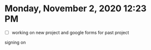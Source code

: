 # Monday, November  2, 2020 12:23 PM
- [ ] working on new project and google forms for past project

signing on 
